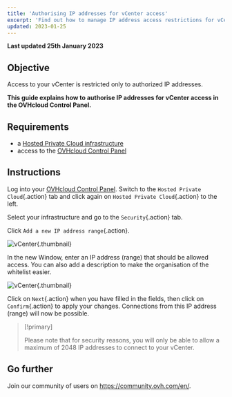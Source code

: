 ```yaml
---
title: 'Authorising IP addresses for vCenter access'
excerpt: 'Find out how to manage IP address access restrictions for vCenter'
updated: 2023-01-25
---
```


**Last updated 25th January 2023**

## Objective

Access to your vCenter is restricted only to authorized IP addresses.

**This guide explains how to authorise IP addresses for vCenter access in the OVHcloud Control Panel.**

## Requirements

- a [Hosted Private Cloud infrastructure](https://www.ovhcloud.com/asia/enterprise/products/hosted-private-cloud/)
- access to the [OVHcloud Control Panel](https://ca.ovh.com/auth/?action=gotomanager&from=https://www.ovh.com/asia/&ovhSubsidiary=asia)

## Instructions

Log into your [OVHcloud Control Panel](https://ca.ovh.com/auth/?action=gotomanager&from=https://www.ovh.com/asia/&ovhSubsidiary=asia). Switch to the `Hosted Private Cloud`{.action} tab and click again on `Hosted Private Cloud`{.action} to the left. 

Select your infrastructure and go to the `Security`{.action} tab.

Click `Add a new IP address range`{.action}.

![vCenter](images/restrictIP.JPG){.thumbnail}

In the new Window, enter an IP address (range) that should be allowed access. You can also add a description to make the organisation of the whitelist easier.

![vCenter](images/restrictIP2.JPG){.thumbnail}

Click on `Next`{.action} when you have filled in the fields, then click on `Confirm`{.action} to apply your changes. Connections from this IP address (range) will now be possible.

> [!primary]
>
> Please note that for security reasons, you will only be able to allow a maximum of 2048 IP addresses to connect to your vCenter.
>

## Go further

Join our community of users on <https://community.ovh.com/en/>.
